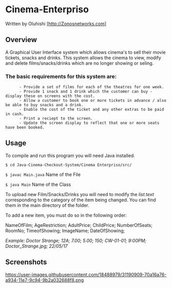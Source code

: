 # Cinema-Enterpriso

Written by Oluhishi [http://Zonosnetworks.com]

## Overview

A Graphical User Interface system which allows cinema's to sell their movie tickets, snacks and drinks. This system allows the cinema to view, modify and delete films/snacks/drinks which are no longer showing or seling. 

### The basic requirements for this system are:
          - Provide a set of films for each of the theatres for one week.
          - Provide 1 snack and 1 drink which the customer can buy - display these on screens with the cost.
          - Allow a customer to book one or more tickets in advance / also be able to buy snacks and a drink.
          - Enable the cost of the ticket and any other extras to be paid in cash.
          - Print a reciept to the screen.
          - Update the screen display to reflect that one or more seats have been booked.
          
## Usage

To compile and run this program you will need Java installed.

``` $ cd Java-Cinema-Checkout-System/Cinema Enterpriso/src/ ```

``` $ javac Main.java ``` Name of the File

``` $ java Main ``` Name of the Class

To upload new Film/Snacks/Drinks you will need to modify the *list.text* corresponding to the category of the item being changed. You can find them in the main directory of the folder.

To add a new item, you must do so in the following order:

NameOfFilm; AgeRestriction; AdultPrice; ChildPrice; NumberOfSeats; RoomNo; TimeofShowing; ImageName; DateOfShowing;

*Example: Doctor Strange; 12A; 7.00; 5.00; 150; CW-01-01; 9:00PM; Doctor_Strange.jpg; 22/05/17*

## Screenshots

https://user-images.githubusercontent.com/18488979/31190909-70a16a76-a934-11e7-9c94-9b2a032688f8.png
